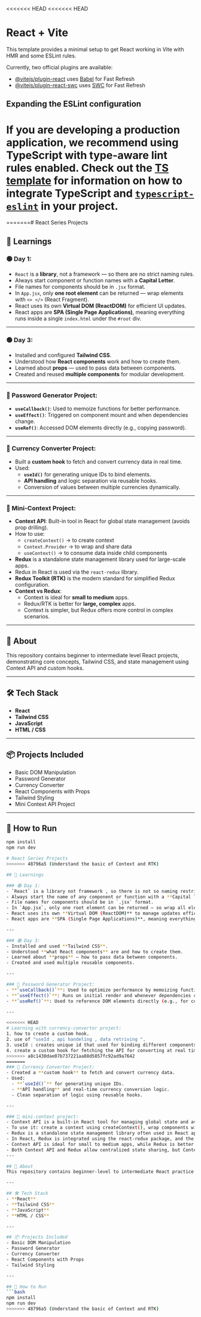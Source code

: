 <<<<<<< HEAD
<<<<<<< HEAD
# React + Vite

This template provides a minimal setup to get React working in Vite with HMR and some ESLint rules.

Currently, two official plugins are available:

- [@vitejs/plugin-react](https://github.com/vitejs/vite-plugin-react/blob/main/packages/plugin-react) uses [Babel](https://babeljs.io/) for Fast Refresh
- [@vitejs/plugin-react-swc](https://github.com/vitejs/vite-plugin-react/blob/main/packages/plugin-react-swc) uses [SWC](https://swc.rs/) for Fast Refresh

## Expanding the ESLint configuration

If you are developing a production application, we recommend using TypeScript with type-aware lint rules enabled. Check out the [TS template](https://github.com/vitejs/vite/tree/main/packages/create-vite/template-react-ts) for information on how to integrate TypeScript and [`typescript-eslint`](https://typescript-eslint.io) in your project.
=======
=======# React Series Projects

## 📘 Learnings

### 🟢 Day 1:
- `React` is a **library**, not a framework — so there are no strict naming rules.
- Always start component or function names with a **Capital Letter**.
- File names for components should be in `.jsx` format.
- In `App.jsx`, only **one root element** can be returned — wrap elements with `<> </>` (React Fragment).
- React uses its own **Virtual DOM (ReactDOM)** for efficient UI updates.
- React apps are **SPA (Single Page Applications)**, meaning everything runs inside a single `index.html` under the `#root` div.

---

### 🟢 Day 3:
- Installed and configured **Tailwind CSS**.
- Understood how **React components** work and how to create them.
- Learned about **props** — used to pass data between components.
- Created and reused **multiple components** for modular development.

---

### 🔐 Password Generator Project:
- **`useCallback()`**: Used to memoize functions for better performance.
- **`useEffect()`**: Triggered on component mount and when dependencies change.
- **`useRef()`**: Accessed DOM elements directly (e.g., copying password).

---

### 💱 Currency Converter Project:
- Built a **custom hook** to fetch and convert currency data in real time.
- Used:
  - **`useId()`** for generating unique IDs to bind elements.
  - **API handling** and logic separation via reusable hooks.
  - Conversion of values between multiple currencies dynamically.

---

### 💱 Mini-Context Project:
- **Context API**: Built-in tool in React for global state management (avoids prop drilling).
- How to use:
  - `createContext()` → to create context
  - `Context.Provider` → to wrap and share data
  - `useContext()` → to consume data inside child components
- **Redux** is a standalone state management library used for large-scale apps.
- Redux in React is used via the `react-redux` library.
- **Redux Toolkit (RTK)** is the modern standard for simplified Redux configuration.
- **Context vs Redux**:
  - Context is ideal for **small to medium** apps.
  - Redux/RTK is better for **large, complex** apps.
  - Context is simpler, but Redux offers more control in complex scenarios.

---

## 📄 About
This repository contains beginner to intermediate level React projects, demonstrating core concepts, Tailwind CSS, and state management using Context API and custom hooks.

---

## 🛠️ Tech Stack
- **React**
- **Tailwind CSS**
- **JavaScript**
- **HTML / CSS**

---

## 📦 Projects Included
- Basic DOM Manipulation
- Password Generator
- Currency Converter
- React Components with Props
- Tailwind Styling
- Mini Context API Project

---

## 🚀 How to Run
```bash
npm install
npm run dev

# React Series Projects
>>>>>>> 48796a5 (Understand the basic of Context and RTK)

## 📘 Learnings

### 🟢 Day 1:
- `React` is a library not framework , so there is not so naming restriction.
- Always start the name of any component or function with a **Capital letter**.
- File names for components should be in `.jsx` format.
- In `App.jsx`, only one root element can be returned — so wrap all elements inside `<> </>` (React Fragment).
- React uses its own **Virtual DOM (ReactDOM)** to manage updates efficiently.
- React apps are **SPA (Single Page Applications)**, meaning everything runs inside a single `index.html` file under the `#root` div.

---

### 🟢 Day 3:
- Installed and used **Tailwind CSS**.
- Understood **what React components** are and how to create them.
- Learned about **props** — how to pass data between components.
- Created and used multiple reusable components.

---

### 🔐 Password Generator Project:
- **`useCallback()`**: Used to optimize performance by memoizing functions when dependencies change.
- **`useEffect()`**: Runs on initial render and whenever dependencies change.
- **`useRef()`**: Used to reference DOM elements directly (e.g., for copying password).

---

<<<<<<< HEAD
# Learning with currency-convertor project:
1. how to create a custom hook.
2. use of "useId , api handeling , data retriving ".
3. useId : creates unique id that used for binding different components or elements in same page.
4. create a custom hook for fetching the API for converting at real time from one to another currency.
>>>>>>> a8c1430dae07b737221aa88d5857fc92ad9a7642
=======
### 💱 Currency Converter Project:
- Created a **custom hook** to fetch and convert currency data.
- Used:
  - **`useId()`** for generating unique IDs.
  - **API handling** and real-time currency conversion logic.
  - Clean separation of logic using reusable hooks.

---

### 💱 mini-context project:
- Context API is a built-in React tool for managing global state and avoiding prop drilling across components.
- To use it: create a context using createContext(), wrap components with the Context.Provider, and access values using the useContext() hook.
- Redux is a standalone state management library often used in React apps for complex state logic.
- In React, Redux is integrated using the react-redux package, and the modern standard is to use Redux Toolkit (RTK) for simplified configuration.
- Context API is ideal for small to medium apps, while Redux is better for large-scale applications with    deeply nested state logic.
- Both Context API and Redux allow centralized state sharing, but Context is more lightweight and easier to implement for simple use cases.  
---

## 📄 About
This repository contains beginner-level to intermediate React practice projects with Tailwind CSS and custom hooks.

---

## 🛠️ Tech Stack
- **React**
- **Tailwind CSS**
- **JavaScript**
- **HTML / CSS**

---

## 📦 Projects Included
- Basic DOM Manipulation
- Password Generator
- Currency Converter
- React Components with Props
- Tailwind Styling

---

## 🚀 How to Run
```bash
npm install
npm run dev
>>>>>>> 48796a5 (Understand the basic of Context and RTK)
